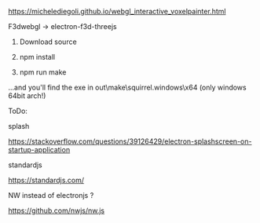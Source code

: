 https://michelediegoli.github.io/webgl_interactive_voxelpainter.html

F3dwebgl -> electron-f3d-threejs

1. Download source

2. npm install

3. npm run make 

...and you'll find the exe in out\make\squirrel.windows\x64 (only windows 64bit arch!)

ToDo:

splash

https://stackoverflow.com/questions/39126429/electron-splashscreen-on-startup-application

standardjs

https://standardjs.com/

NW instead of electronjs ?

https://github.com/nwjs/nw.js
